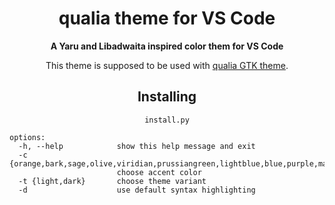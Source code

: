 <div align="center">

# qualia theme for VS Code

**A Yaru and Libadwaita inspired color them for VS Code**

This theme is supposed to be used with [qualia GTK theme](https://github.com/dgsasha/qualia-gtk-theme).

## Installing

```
install.py
```

</div>

```
options:
  -h, --help            show this help message and exit
  -c {orange,bark,sage,olive,viridian,prussiangreen,lightblue,blue,purple,magenta,pink,red}
                        choose accent color
  -t {light,dark}       choose theme variant
  -d                    use default syntax highlighting
```


